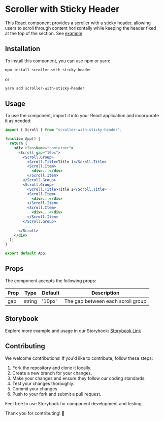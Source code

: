 # Scroller with Sticky Header

This React component provides a scroller with a sticky header, allowing users to scroll through content horizontally while keeping the header fixed at the top of the section. See [example](https://main--65cf9b0ccca8d3df5beff2f8.chromatic.com/?path=/story/scroll--story)

## Installation

To install this component, you can use npm or yarn:

```bash
npm install scroller-with-sticky-header
```

or

```bash
yarn add scroller-with-sticky-header
```

## Usage

To use the component, import it into your React application and incorporate it as needed:

```jsx
import { Scroll } from "scroller-with-sticky-header";

function App() {
  return (
    <div className="container">
      <Scroll gap="10px">
        <Scroll.Group>
          <Scroll.Title>Title 1</Scroll.Title>
          <Scroll.Item>
            <div>...</div>
          </Scroll.Item>
        </Scroll.Group>
        <Scroll.Group>
          <Scroll.Title>Title 2</Scroll.Title>
          <Scroll.Item>
            <div>...</div>
          </Scroll.Item>
          <Scroll.Item>
            <div>...</div>
          </Scroll.Item>
        </Scroll.Group>
        ...
      </Scroll>
    </div>
  );
}

export default App;
```

## Props

The component accepts the following props:

| Prop | Type   | Default | Description                       |
| ---- | ------ | ------- | --------------------------------- |
| gap  | string | '10px'  | The gap between each scroll group |

## Storybook

Explore more example and usage in our Storybook: [Storybook Link](https://main--65cf9b0ccca8d3df5beff2f8.chromatic.com/?path=/story/scroll--story)

## Contributing

We welcome contributions! If you'd like to contribute, follow these steps:

1. Fork the repository and clone it locally.
2. Create a new branch for your changes.
3. Make your changes and ensure they follow our coding standards.
4. Test your changes thoroughly.
5. Commit your changes.
6. Push to your fork and submit a pull request.

Feel free to use Storybook for component development and testing.

Thank you for contributing! 🎉

